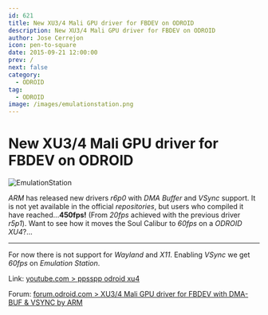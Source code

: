 ```yaml
---
id: 621
title: New XU3/4 Mali GPU driver for FBDEV on ODROID
description: New XU3/4 Mali GPU driver for FBDEV on ODROID
author: Jose Cerrejon
icon: pen-to-square
date: 2015-09-21 12:00:00
prev: /
next: false
category:
  - ODROID
tag:
  - ODROID
image: /images/emulationstation.png
---
```


# New XU3/4 Mali GPU driver for FBDEV on ODROID

![EmulationStation](/images/emulationstation.png)

*ARM* has released new drivers *r6p0* with *DMA Buffer* and *VSync* support. It is not yet available in the official *repositories*, but users who compiled it have reached...**450fps!** (From *20fps* achieved with the previous driver *r5p1*). Want to see how it moves the Soul Calibur to *60fps* on a *ODROID XU4*?...

- - -
For now there is not support for *Wayland* and *X11*. Enabling *VSync* we get *60fps* on *Emulation Station*.

Link: [youtube.com > ppsspp odroid xu4](https://www.youtube.com/watch?v=iVkMdObkTKg)

Forum: [forum.odroid.com > XU3/4 Mali GPU driver for FBDEV with DMA-BUF & VSYNC by ARM](http://forum.odroid.com/viewtopic.php?f=29&t=16272)